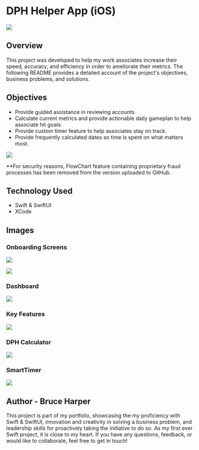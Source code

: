 # DPH Helper App (iOS)

![](https://github.com/brucec0des/DPH-Helper/blob/main/ASSETS/IMG_2386.PNG)

## Overview
This project was developed to help my work associates increase their speed, accuracy, and efficiency in order to ameliorate their metrics. The following README provides a detailed account of the project's objectives, business problems, and solutions.

## Objectives

- Provide guided assistance in reviewing accounts
- Calculate current metrics and provide actionable daily gameplan to help associate hit goals.
- Provide custom timer feature to help associates stay on track.
- Provide frequently calculated dates so time is spent on what matters most.

![](https://github.com/brucec0des/DPH-Helper/blob/main/ASSETS/IMG_2367.PNG)

**For security reasons, FlowChart feature containing proprietary fraud processes has been removed from the version uploaded to GitHub.

## Technology Used 

- Swift & SwiftUI
- XCode

## Images
### Onboarding Screens
![](https://github.com/brucec0des/DPH-Helper/blob/main/ASSETS/IMG_2364.PNG)

![](https://github.com/brucec0des/DPH-Helper/blob/main/ASSETS/IMG_2368.PNG)
### Dashboard
![](https://github.com/brucec0des/DPH-Helper/blob/main/ASSETS/IMG_2371.PNG)
### Key Features
![](https://github.com/brucec0des/DPH-Helper/blob/main/ASSETS/IMG_2373.PNG)
### DPH Calculator
![](https://github.com/brucec0des/DPH-Helper/blob/main/ASSETS/IMG_2391.PNG)
### SmartTimer
![](https://github.com/brucec0des/DPH-Helper/blob/main/ASSETS/IMG_2394.PNG)

## Author - Bruce Harper

This project is part of my portfolio, showcasing the my proficiency with Swift & SwiftUI, innovation and creativity in solving a business problem, and leadership skills for proactively taking the initiative to do so.  As my first ever Swift project, it is close to my heart. If you have any questions, feedback, or would like to collaborate, feel free to get in touch!
